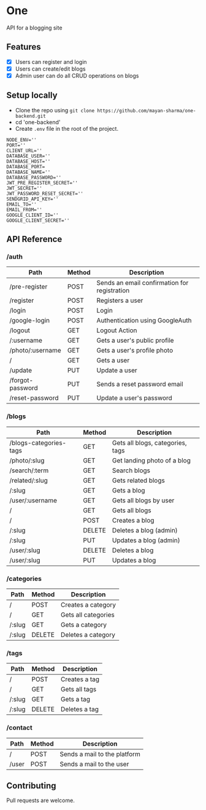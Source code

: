 # One
API for a blogging site

## Features
* [x] Users can register and login
* [x] Users can create/edit blogs
* [x] Admin user can do all CRUD operations on blogs

## Setup locally
- Clone the repo using `git clone https://github.com/mayan-sharma/one-backend.git`
- cd 'one-backend'
- Create `.env` file in the root of the project.

```
NODE_ENV=''
PORT=''
CLIENT_URL=''
DATABASE_USER=''
DATABASE_HOST=''
DATABASE_PORT=
DATABASE_NAME=''
DATABASE_PASSWORD=''
JWT_PRE_REGISTER_SECRET=''
JWT_SECRET=''
JWT_PASSWORD_RESET_SECRET=''
SENDGRID_API_KEY=''
EMAIL_TO=''
EMAIL_FROM=''
GOOGLE_CLIENT_ID=''
GOOGLE_CLIENT_SECRET=''
```

## API Reference
### /auth
Path | Method | Description
--- | --- | ---
| /pre-register | POST | Sends an email confirmation for registration |
| /register | POST | Registers a user |
| /login | POST | Login |
| /google-login | POST | Authentication using GoogleAuth |
| /logout | GET | Logout Action |
| /:username | GET | Gets a user's public profile |
| /photo/:username | GET | Gets a user's profile photo |
| / | GET | Gets a user |
| /update | PUT | Update a user |
| /forgot-password | PUT | Sends a reset password email |
| /reset-password | PUT | Update a user's password |

### /blogs
Path | Method | Description
--- | --- | ---
| /blogs-categories-tags | GET | Gets all blogs, categories, tags |
| /photo/:slug | GET | Get landing photo of a blog |
| /search/:term | GET | Search blogs |
| /related/:slug | GET | Gets related blogs |
| /:slug | GET | Gets a blog |
| /user/:username | GET | Gets all blogs by user |
| / | GET | Gets all blogs |
| / | POST | Creates a blog |
| /:slug | DELETE | Deletes a blog (admin) |
| /:slug | PUT | Updates a blog (admin) |
| /user/:slug | DELETE | Deletes a blog |
| /user/:slug | PUT | Updates a blog |

### /categories 
Path | Method | Description
--- | --- | ---
| / | POST | Creates a category |
| / | GET | Gets all categories |
| /:slug | GET | Gets a category |
| /:slug | DELETE | Deletes a category |

### /tags
Path | Method | Description
--- | --- | ---
| / | POST | Creates a tag |
| / | GET | Gets all tags |
| /:slug | GET | Gets a tag |
| /:slug | DELETE | Deletes a tag |

### /contact
Path | Method | Description
--- | --- | ---
| / | POST | Sends a mail to the platform |
| /user | POST | Sends a mail to the user |

## Contributing
Pull requests are welcome.